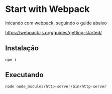 # Start with Webpack

Inicando com webpack, seguindo o guide abaixo

https://webpack.js.org/guides/getting-started/


## Instalação

    npm i

## Executando

    node node_modules/http-server/bin/http-server
